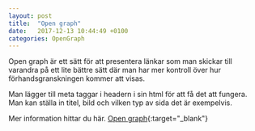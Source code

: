 ```yaml
---
layout: post
title:  "Open graph"
date:   2017-12-13 10:44:49 +0100
categories: OpenGraph
---
```

Open graph är ett sätt för att presentera länkar som man skickar till varandra på ett lite bättre sätt där man har mer kontroll över hur förhandsgranskningen kommer att visas.

Man lägger till meta taggar i headern i sin html för att få det att fungera. Man kan ställa in titel, bild och vilken typ av sida det är exempelvis.

Mer information hittar du här.  [Open graph](http://ogp.me/){:target="_blank"}



